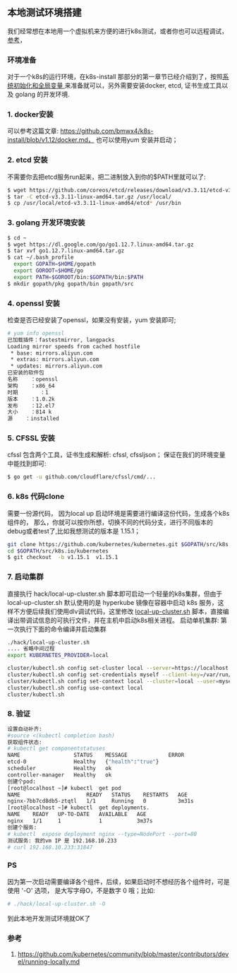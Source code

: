 ## 本地测试环境搭建
我们经常想在本地用一个虚拟机来方便的进行k8s测试，或者你也可以远程调试，[参考](/tasks/k8s-debug.md)，

### 环境准备
对于一个k8s的运行环境，在k8s-install 那部分的第一章节已经介绍到了，按照[系统初始化和全局变量
](https://github.com/bmwx4/k8s-install/blob/v1.12/os-init.md)来准备就可以，另外需要安装docker, etcd, 证书生成工具以及 golang 的开发环境.
### 1.  docker安装
可以参考这篇文章: https://github.com/bmwx4/k8s-install/blob/v1.12/docker.md， 也可以使用yum 安装并启动；

### 2. etcd 安装
不需要你去把etcd服务run起来，把二进制放入到你的$PATH里就可以了:
```bash
$ wget https://github.com/coreos/etcd/releases/download/v3.3.11/etcd-v3.3.11-linux-amd64.tar.gz
$ tar -C etcd-v3.3.11-linux-amd64.tar.gz /usr/local/
$ cp /usr/local/etcd-v3.3.11-linux-amd64/etcd* /usr/bin
```
### 3. golang 开发环境安装
```bash
$ cd ~
$ wget https://dl.google.com/go/go1.12.7.linux-amd64.tar.gz
$ tar xvf go1.12.7.linux-amd64.tar.gz
$ cat ~/.bash_profile
  export GOPATH=$HOME/gopath
  export GOROOT=$HOME/go
  export PATH=$GOROOT/bin:$GOPATH/bin:$PATH
$ mkdir gopath/pkg gopath/bin gopath/src
```
### 4. openssl 安装
检查是否已经安装了openssl，如果没有安装，yum 安装即可;
```bash
# yum info openssl
已加载插件：fastestmirror, langpacks
Loading mirror speeds from cached hostfile
 * base: mirrors.aliyun.com
 * extras: mirrors.aliyun.com
 * updates: mirrors.aliyun.com
已安装的软件包
名称    ：openssl
架构    ：x86_64
时期       ：1
版本    ：1.0.2k
发布    ：12.el7
大小    ：814 k
源    ：installed
```
### 5. CFSSL 安装
cfssl 包含两个工具，证书生成和解析: cfssl, cfssljson； 保证在我们的环境变量中能找到即可:
```bash
$ go get -u github.com/cloudflare/cfssl/cmd/...
```
### 6. k8s 代码clone
需要一份源代码， 因为local up 启动环境是需要进行编译这份代码，生成各个k8s组件的， 那么，你就可以按你所想，切换不同的代码分支，进行不同版本的debug或者test了,比如我想测试的版本是 1.15.1；
```bash
git clone https://github.com/kubernetes/kubernetes.git $GOPATH/src/k8s.io/kubernetes
cd $GOPATH/src/k8s.io/kubernetes
$ git checkout  -b v1.15.1  v1.15.1
```

### 7. 启动集群
直接执行 hack/local-up-cluster.sh 脚本即可启动一个轻量的k8s集群，但由于 local-up-cluster.sh 默认使用的是 hyperkube 镜像在容器中启动 k8s 服务，这样不方便后续我们使用dlv调试代码，这里修改 [local-up-cluster.sh](https://github.com/bmwx4/local-up-cluster/blob/master/local-up-cluster.sh) 脚本，直接编译出带调试信息的可执行文件，并在主机中启动k8s相关进程。
启动单机集群: 第一次执行下面的命令编译并启动集群
```bash
./hack/local-up-cluster.sh
.... 省略中间过程
export KUBERNETES_PROVIDER=local

cluster/kubectl.sh config set-cluster local --server=https://localhost:6443 --certificate-authority=/var/run/kubernetes/server-ca.crt
cluster/kubectl.sh config set-credentials myself --client-key=/var/run/kubernetes/client-admin.key --client-certificate=/var/run/kubernetes/client-admin.crt
cluster/kubectl.sh config set-context local --cluster=local --user=myself
cluster/kubectl.sh config use-context local
cluster/kubectl.sh
```
### 8. 验证
```bash
设置自动补齐:
#source <(kubectl completion bash)
获取组件状态:
# kubectl get componentstatuses
NAME                 STATUS    MESSAGE             ERROR
etcd-0               Healthy   {"health":"true"}
scheduler            Healthy   ok
controller-manager   Healthy   ok
创建个pod:
[root@localhost ~]# kubectl  get pod
NAME                     READY   STATUS    RESTARTS   AGE
nginx-7bb7cd8db5-ztqtl   1/1     Running   0          3m31s
[root@localhost ~]# kubectl  get deployments.
NAME    READY   UP-TO-DATE   AVAILABLE   AGE
nginx   1/1     1            1           3m37s
创建个服务:
# kubectl  expose deployment nginx --type=NodePort --port=80
测试服务: 我的vm IP 是 192.168.10.233
# curl 192.168.10.233:31847
```

### PS
因为第一次启动需要编译各个组件，后续，如果启动时不想经历各个组件时，可是使用 '-O' 选项， 是大写字母O，不是数字 0 哦；比如:
```bash
# ./hack/local-up-cluster.sh -O
```

到此本地开发测试环境就OK了

### 参考
1. https://github.com/kubernetes/community/blob/master/contributors/devel/running-locally.md
